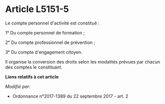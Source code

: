 # Article L5151-5

Le compte personnel d'activité est constitué :

1° Du compte personnel de formation ;

2° Du compte professionnel de prévention ;

3° Du compte d'engagement citoyen.

Il organise la conversion des droits selon les modalités prévues par chacun des comptes le constituant.

**Liens relatifs à cet article**

_Modifié par_:

  - Ordonnance n°2017-1389 du 22 septembre 2017 - art. 2
